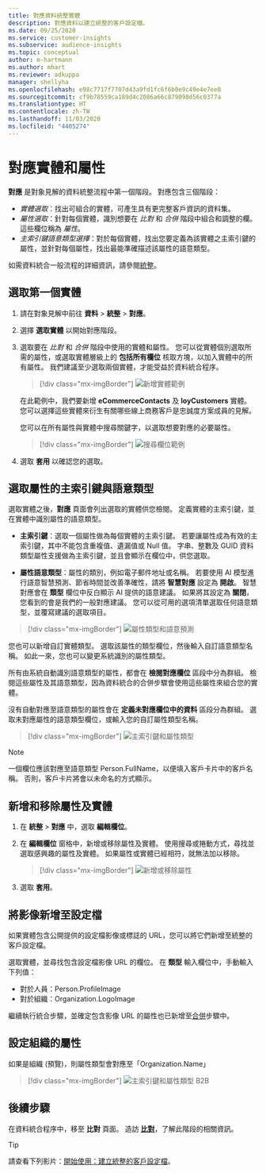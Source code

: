 ```yaml
---
title: 對應資料統整實體
description: 對應資料以建立統整的客戶設定檔。
ms.date: 09/25/2020
ms.service: customer-insights
ms.subservice: audience-insights
ms.topic: conceptual
author: m-hartmann
ms.author: mhart
ms.reviewer: adkuppa
manager: shellyha
ms.openlocfilehash: e98c7717f7707d43a9fd1fc6f6b0e9c49e4e7ee0
ms.sourcegitcommit: cf9b78559ca189d4c2086a66c879098d56c0377a
ms.translationtype: HT
ms.contentlocale: zh-TW
ms.lasthandoff: 11/03/2020
ms.locfileid: "4405274"
---
```

# <a name="map-entities-and-attributes"></a>對應實體和屬性

**對應** 是對象見解的資料統整流程中第一個階段。 對應包含三個階段：

- *實體選取*：找出可組合的實體，可產生具有更完整客戶資訊的資料集。
- *屬性選取*：針對每個實體，識別想要在 *比對* 和 *合併* 階段中組合和調整的欄。 這些欄位稱為 *屬性*。
- *主索引鍵語意類型選擇*：對於每個實體，找出您要定義為該實體之主索引鍵的屬性，並針對每個屬性，找出最能準確描述該屬性的語意類型。

如需資料統合一般流程的詳細資訊，請參閱[統整](data-unification.md)。

## <a name="select-the-first-entities"></a>選取第一個實體

1. 請在對象見解中前往 **資料**  > **統整**  > **對應**。

2. 選擇 **選取實體** 以開始對應階段。

3. 選取要在 *比對* 和 *合併* 階段中使用的實體和屬性。 您可以從實體個別選取所需的屬性，或選取實體層級上的 **包括所有欄位** 核取方塊，以加入實體中的所有屬性。 我們建議至少選取兩個實體，才能受益於資料統合程序。

   > [!div class="mx-imgBorder"]
   > ![新增實體範例](media/data-manager-configure-map-add-entities-example.png "新增實體範例")

   在此範例中，我們要新增 **eCommerceContacts** 及 **loyCustomers** 實體。 您可以選擇這些實體來衍生有關哪些線上商務客戶是忠誠度方案成員的見解。
   
   您可以在所有屬性與實體中搜尋關鍵字，以選取想要對應的必要屬性。
   
     > [!div class="mx-imgBorder"]
   > ![搜尋欄位範例](media/data-manager-configure-map-search-fields-example.png "搜尋欄位範例")

4. 選取 **套用** 以確認您的選取。

## <a name="select-primary-key-and-semantic-type-for-attributes"></a>選取屬性的主索引鍵與語意類型

選取實體之後，**對應** 頁面會列出選取的實體供您檢閱。 定義實體的主索引鍵，並在實體中識別屬性的語意類型。

- **主索引鍵**：選取一個屬性做為每個實體的主索引鍵。 若要讓屬性成為有效的主索引鍵，其中不能包含重複值、遺漏值或 Null 值。 字串、整數及 GUID 資料類型屬性支援做為主索引鍵，並且會顯示在欄位中，供您選取。

- **屬性語意類型**：屬性的類別，例如電子郵件地址或名稱。 若要使用 AI 模型進行語意智慧預測、節省時間並改善準確性，請將 **智慧對應** 設定為 **開啟**。 智慧對應會在 **類型** 欄位中反白顯示 AI 提供的語意建議。 如果將其設定為 **關閉**，您看到的會是我們的一般對應建議。 您可以從可用的選項清單選取任何語意類型，並覆寫建議的選取項目。

> [!div class="mx-imgBorder"]
> ![屬性類型和語意預測](media/data-manager-configure-map-add-attributes-semantic-prediction.png "屬性類型和語意預測")

您也可以新增自訂實體類型。 選取該屬性的類型欄位，然後輸入自訂語意類型名稱。 如此一來，您也可以變更系統識別的屬性類型。

所有由系統自動識別語意類型的屬性，都會在 **檢閱對應欄位** 區段中分為群組。 檢閱這些屬性及其語意類型，因為資料統合的合併步驟會使用這些屬性來組合您的實體。

沒有自動對應至語意類型的屬性會在 **定義未對應欄位中的資料** 區段分為群組。 選取未對應屬性的語意類型欄位，或輸入您的自訂屬性類型名稱。

> [!div class="mx-imgBorder"]
> ![主索引鍵和屬性類型](media/data-manager-configure-map-add-attributes.png "主索引鍵和屬性類型")

> [!NOTE]
> 一個欄位應該對應至語意類型 Person.FullName，以便填入客戶卡片中的客戶名稱。 否則，客戶卡片將會以未命名的方式顯示。 

## <a name="add-and-remove-attributes-and-entities"></a>新增和移除屬性及實體

1. 在 **統整** > **對應** 中，選取 **編輯欄位**。

2. 在 **編輯欄位** 窗格中，新增或移除屬性及實體。 使用搜尋或捲動方式，尋找並選取感興趣的屬性及實體。 如果屬性或實體已經相符，就無法加以移除。

   > [!div class="mx-imgBorder"]
   > ![新增或移除屬性](media/configure-data-map-edit.png "新增或移除屬性")

3. 選取 **套用**。

## <a name="add-images-to-profiles"></a>將影像新增至設定檔

如果實體包含公開提供的設定檔影像或標誌的 URL，您可以將它們新增至統整的客戶設定檔。

選取實體，並尋找包含設定檔影像 URL 的欄位。 在 **類型** 輸入欄位中，手動輸入下列值： 
- 對於人員：Person.ProfileImage
- 對於組織：Organization.LogoImage

繼續執行統合步驟，並確定包含影像 URL 的屬性也已新增至[合併](merge-entities.md)步驟中。

## <a name="set-attributes-for-organizations"></a>設定組織的屬性

如果是組織 (預覽)，則屬性類型會對應至「Organization.Name」
> [!div class="mx-imgBorder"]
> ![主索引鍵和屬性類型 B2B](media/configure-data-map-edit-b2b.png "主索引鍵和屬性類型 B2B")

## <a name="next-step"></a>後續步驟

在資料統合程序中，移至 **比對** 頁面。 造訪 [**比對**](match-entities.md)，了解此階段的相關資訊。

> [!TIP]
> 請查看下列影片：[開始使用：建立統整的客戶設定檔](https://youtu.be/oBfGEhucAxs)。
